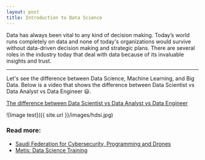 ```yaml
---
layout: post
title: Introduction to Data Science
---
```


Data has always been vital to any kind of decision making. Today’s world runs completely on data and none of today's organizations would survive without data-driven decision making and strategic plans. There are several roles in the industry today that deal with data because of its invaluable insights and trust.

-----

Let's see the difference between Data Science, Machine Learning, and Big Data.
Below is a video that shows the difference between Data Scientist vs Data Analyst vs Data Engineer :smiley:. 

[The difference between Data Scientist vs Data Analyst vs Data Engineer](https://www.youtube.com/watch?v=5mCnQz3wwAY)

![Image test]({{ site.url }}/images/hdsi.jpg)

### Read more:

* [Saudi Federation for Cybersecurity, Programming and Drones](https://safcsp.org.sa/en.html)
* [Metis: Data Science Training](https://www.thisismetis.com/)
